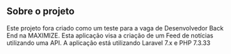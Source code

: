 ## Sobre o projeto
Este projeto fora criado como um teste para a vaga de Desenvolvedor Back End na MAXIMIZE.
Esta aplicação visa a criação de um Feed de notícias utilizando uma API.
A aplicação está utilizando Laravel 7.x e PHP 7.3.33